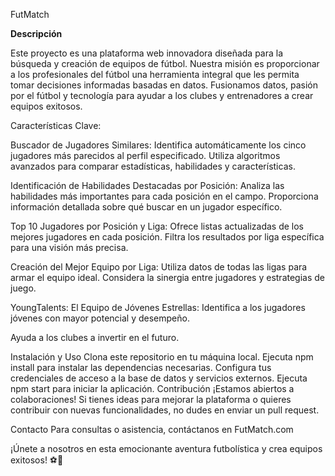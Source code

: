 FutMatch

<b>Descripción</b></p>

Este proyecto es una plataforma web innovadora diseñada para la búsqueda y creación de equipos de fútbol. Nuestra misión es proporcionar a los profesionales del fútbol una herramienta integral que les permita tomar decisiones informadas basadas en datos. Fusionamos datos, pasión por el fútbol y tecnología para ayudar a los clubes y entrenadores a crear equipos exitosos.

Características Clave:

Buscador de Jugadores Similares:
Identifica automáticamente los cinco jugadores más parecidos al perfil especificado.
Utiliza algoritmos avanzados para comparar estadísticas, habilidades y características.

Identificación de Habilidades Destacadas por Posición:
Analiza las habilidades más importantes para cada posición en el campo.
Proporciona información detallada sobre qué buscar en un jugador específico.

Top 10 Jugadores por Posición y Liga:
Ofrece listas actualizadas de los mejores jugadores en cada posición.
Filtra los resultados por liga específica para una visión más precisa.

Creación del Mejor Equipo por Liga:
Utiliza datos de todas las ligas para armar el equipo ideal.
Considera la sinergia entre jugadores y estrategias de juego.

YoungTalents: El Equipo de Jóvenes Estrellas:
Identifica a los jugadores jóvenes con mayor potencial y desempeño.

Ayuda a los clubes a invertir en el futuro.

Instalación y Uso
Clona este repositorio en tu máquina local.
Ejecuta npm install para instalar las dependencias necesarias.
Configura tus credenciales de acceso a la base de datos y servicios externos.
Ejecuta npm start para iniciar la aplicación.
Contribución
¡Estamos abiertos a colaboraciones! Si tienes ideas para mejorar la plataforma o quieres contribuir con nuevas funcionalidades, no dudes en enviar un pull request.

Contacto
Para consultas o asistencia, contáctanos en FutMatch.com

¡Únete a nosotros en esta emocionante aventura futbolística y crea equipos exitosos! ⚽️🌟
